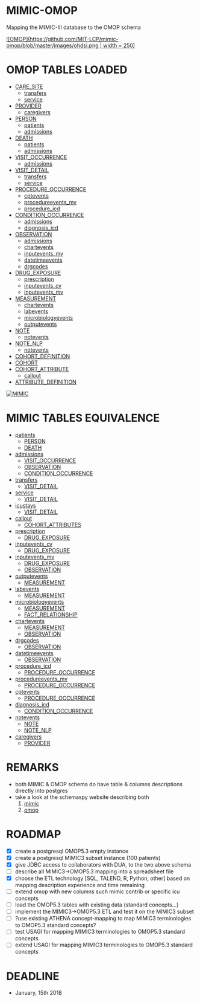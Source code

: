 MIMIC-OMOP
==========

Mapping the MIMIC-III database to the OMOP schema

[![OMOP](https://github.com/MIT-LCP/mimic-omop/blob/master/images/ohdsi.png | width = 250)](https://github.com/OHDSI/CommonDataModel/wiki)

OMOP TABLES LOADED
==================

- [CARE_SITE](etl/StandardizedHealthSystemDataTables/CARE_SITE)
  - [transfers](https://mimic.physionet.org/mimictables/transfers/)
  - [service](https://mimic.physionet.org/mimictables/services/)
- [PROVIDER](etl/StandardizedHealthSystemDataTables/PROVIDER)
  - [caregivers](https://mimic.physionet.org/mimictables/caregivers/)
- [PERSON](etl/StandardizedClinicalDataTables/PERSON)
  - [patients](https://mimic.physionet.org/mimictables/patients/)
  - [admissions](https://mimic.physionet.org/mimictables/admissions/)
- [DEATH](etl/StandardizedClinicalDataTables/DEATH)
  - [patients](https://mimic.physionet.org/mimictables/patients/)
  - [admissions](https://mimic.physionet.org/mimictables/admissions/)
- [VISIT_OCCURRENCE](etl/StandardizedClinicalDataTables/VISIT_OCCURRENCE)
  - [admissions](https://mimic.physionet.org/mimictables/admissions/)
- [VISIT_DETAIL](etl/StandardizedClinicalDataTables/VISIT_DETAIL)
  - [transfers](https://mimic.physionet.org/mimictables/transfers/)
  - [service](https://mimic.physionet.org/mimictables/services/)
- [PROCEDURE_OCCURRENCE](etl/StandardizedClinicalDataTables/PROCEDURE_OCCURRENCE)
  - [cptevents](https://mimic.physionet.org/mimictables/cptevents/)
  - [procedureevents_mv](https://mimic.physionet.org/mimictables/procedureevents_mv/)
  - [procedure_icd](https://mimic.physionet.org/mimictables/procedures_icd/)
- [CONDITION_OCCURRENCE](etl/StandardizedClinicalDataTables/CONDITION_OCCURRENCE)
  - [admissions](https://mimic.physionet.org/mimictables/admissions/)
  - [diagnosis_icd](https://mimic.physionet.org/mimictables/diagnoses_icd/)
- [OBSERVATION](etl/StandardizedClinicalDataTables/OBSERVATION)
  - [admissions](https://mimic.physionet.org/mimictables/admissions/)
  - [chartevents](https://mimic.physionet.org/mimictables/chartevents/)
  - [inputevents_mv](https://mimic.physionet.org/mimictables/inputevents_mv/)
  - [datetimeevents](https://mimic.physionet.org/mimictables/datetimeevents/)
  - [drgcodes](https://mimic.physionet.org/mimictables/drgcodes/)
- [DRUG_EXPOSURE](etl/StandardizedClinicalDataTables/DRUG_EXPOSURE)
  - [prescription](https://mimic.physionet.org/mimictables/prescriptions/)
  - [inputevents_cv](https://mimic.physionet.org/mimictables/inputevents_cv/)
  - [inputevents_mv](https://mimic.physionet.org/mimictables/inputevents_mv/)
- [MEASUREMENT](etl/StandardizedClinicalDataTables/MEASUREMENT)
  - [chartevents](https://mimic.physionet.org/mimictables/chartevents/)
  - [labevents](https://mimic.physionet.org/mimictables/labevents/)
  - [microbiologyevents](https://mimic.physionet.org/mimictables/microbiologyevents/)
  - [outputevents](https://mimic.physionet.org/mimictables/outputevents/)
- [NOTE](etl/StandardizedClinicalDataTables/NOTE)
  - [notevents](https://mimic.physionet.org/mimictables/noteevents/)
- [NOTE_NLP](etl/StandardizedClinicalDataTables/NOTE_NLP)
  - [notevents](https://mimic.physionet.org/mimictables/noteevents/)
- [COHORT_DEFINITION](etl/StandardizedVocabularies/COHORT_DEFINITION)
- [COHORT](etl/StandardizedDerivedElements/COHORT)
- [COHORT_ATTRIBUTE](etl/StandardizedDerivedElements//COHORT_ATTRIBUTE)
   - [callout](https://mimic.physionet.org/mimictables/callout/)
- [ATTRIBUTE_DEFINITION](etl/StandardizedVocabularies/ATTRIBUTE_DEFINITION)

[![MIMIC](https://github.com/MIT-LCP/mimic-omop/blob/master/images/mimic.png)](https://mimic.physionet.org/)

MIMIC TABLES EQUIVALENCE
========================

- [patients](https://mimic.physionet.org/mimictables/patients/)
  - [PERSON](etl/StandardizedClinicalDataTables/PERSON)
  - [DEATH](etl/StandardizedClinicalDataTables/DEATH)
- [admissions](https://mimic.physionet.org/mimictables/admissions/)
  - [VISIT_OCCURRENCE](etl/StandardizedClinicalDataTables/VISIT_OCCURRENCE)
  - [OBSERVATION](etl/StandardizedClinicalDataTables/OBSERVATION)
  - [CONDITION_OCCURRENCE](etl/StandardizedClinicalDataTables/CONDITION_OCCURRENCE)
- [transfers](https://mimic.physionet.org/mimictables/transfers/)
  - [VISIT_DETAIL](etl/StandardizedClinicalDataTables/VISIT_DETAIL)
- [service](https://mimic.physionet.org/mimictables/services/)
  - [VISIT_DETAIL](etl/StandardizedClinicalDataTables/VISIT_DETAIL)
- [icustays](https://mimic.physionet.org/mimictables/icustays/)
  - [VISIT_DETAIL](etl/StandardizedClinicalDataTables/VISIT_DETAIL)
- [callout](https://mimic.physionet.org/mimictables/callout/)
  - [COHORT_ATTRIBUTES](etl/StandardizedDerivedElements/COHORT_ATTRIBUTE)
- [prescription](https://mimic.physionet.org/mimictables/prescriptions/)
  - [DRUG_EXPOSURE](etl/StandardizedClinicalDataTables/DRUG_EXPOSURE)
- [inputevents_cv](https://mimic.physionet.org/mimictables/inputevents_cv/)
  - [DRUG_EXPOSURE](etl/StandardizedClinicalDataTables/DRUG_EXPOSURE)
- [inputevents_mv](https://mimic.physionet.org/mimictables/inputevents_mv/)
  - [DRUG_EXPOSURE](etl/StandardizedClinicalDataTables/DRUG_EXPOSURE)
  - [OBSERVATION](etl/StandardizedClinicalDataTables/OBSERVATION)
- [outputevents](https://mimic.physionet.org/mimictables/outputevents/)
  - [MEASUREMENT](etl/StandardizedClinicalDataTables/MEASUREMENT)
- [labevents](https://mimic.physionet.org/mimictables/labevents/)
  - [MEASUREMENT](etl/StandardizedClinicalDataTables/MEASUREMENT)
- [microbiologyevents](https://mimic.physionet.org/mimictables/microbiologyevents/)
  - [MEASUREMENT](etl/StandardizedClinicalDataTables/MEASUREMENT)
  - [FACT_RELATIONSHIP](etl/StandardizedClinicalDataTables/FACT_RELATIONSHIP)
- [chartevents](https://mimic.physionet.org/mimictables/chartevents/)
  - [MEASUREMENT](etl/StandardizedClinicalDataTables/MEASUREMENT)
  - [OBSERVATION](etl/StandardizedClinicalDataTables/OBSERVATION)
- [drgcodes](https://mimic.physionet.org/mimictables/drgcodes/)
  - [OBSERVATION](etl/StandardizedClinicalDataTables/OBSERVATION)
- [datetimeevents](https://mimic.physionet.org/mimictables/datetimeevents/)
  - [OBSERVATION](etl/StandardizedClinicalDataTables/OBSERVATION)
- [procedure_icd](https://mimic.physionet.org/mimictables/procedures_icd/)
  - [PROCEDURE_OCCURRENCE](etl/StandardizedClinicalDataTables/PROCEDURE_OCCURRENCE)
- [procedureevents_mv](https://mimic.physionet.org/mimictables/procedureevents_mv/)
  - [PROCEDURE_OCCURRENCE](etl/StandardizedClinicalDataTables/PROCEDURE_OCCURRENCE)
- [cptevents](https://mimic.physionet.org/mimictables/cptevents/)
  - [PROCEDURE_OCCURRENCE](etl/StandardizedClinicalDataTables/PROCEDURE_OCCURRENCE)
- [diagnosis_icd](https://mimic.physionet.org/mimictables/diagnoses_icd/)
  - [CONDITION_OCCURRENCE](etl/StandardizedClinicalDataTables/CONDITION_OCCURRENCE)
- [notevents](https://mimic.physionet.org/mimictables/noteevents/)
  - [NOTE](etl/StandardizedClinicalDataTables/NOTE)
  - [NOTE_NLP](etl/StandardizedClinicalDataTables/NOTE_NLP)
- [caregivers](https://mimic.physionet.org/mimictables/caregivers/)
  - [PROVIDER](etl/StandardizedHealthSystemDataTables/PROVIDER)



REMARKS
=======

- both MIMIC & OMOP schema do have table & columns descriptions directly into postgres
- take a look at the schemaspy website describing both
	1. [mimic](mimic/doc/schemaspy/index.html)
	1. [omop](omop/doc/schemaspy/index.html)


ROADMAP
=======

- [x] create a postgresql OMOP5.3 empty instance
- [x] create a postgresql MIMIC3  subset instance (100 patients)
- [x] give JDBC access to collaborators with DUA, to the two above schema
- [ ] describe all MIMIC3->OMOP5.3 mapping into a spreadsheet file
- [x] choose the ETL technology [SQL, TALEND, R, Python, other] based on mapping description experience and time remaining
- [ ] extend omop with new columns such mimic contrib or specific icu concepts
- [ ] load the OMOP5.3 tables with existing data (standard concepts...)
- [ ] implement the MIMIC3->OMOP5.3 ETL and test it on the MIMIC3 subset
- [ ] ?use existing ATHENA concept-mapping to map MIMIC3 terminologies to OMOP5.3 standard concepts?
- [ ] test USAGI for mapping MIMIC3 terminologies to OMOP5.3 standard concepts
- [ ] extend USAGI for mapping MIMIC3 terminologies to OMOP5.3 standard concepts

DEADLINE
========

- January, 15th 2018
